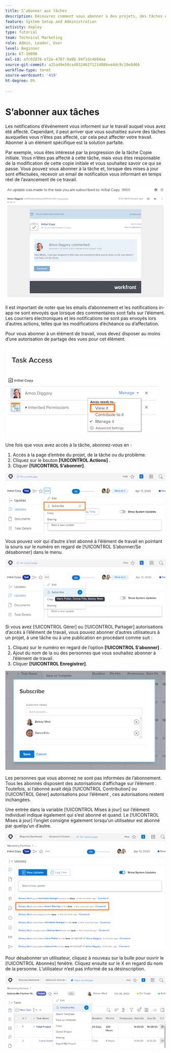 ```yaml
---
title: S’abonner aux tâches
description: Découvrez comment vous abonner à des projets, des tâches ou des problèmes pour recevoir des notifications lorsque des commentaires sont faits sur l’élément.
feature: System Setup and Administration
activity: deploy
type: Tutorial
team: Technical Marketing
role: Admin, Leader, User
level: Beginner
jira: KT-10098
exl-id: afc02878-e72e-4707-9a9b-94f1dc4694aa
source-git-commit: a25a49e59ca483246271214886ea4dc9c10e8d66
workflow-type: tm+mt
source-wordcount: '419'
ht-degree: 0%

---
```


# S’abonner aux tâches

Les notifications d’événement vous informent sur le travail auquel vous avez été affecté. Cependant, il peut arriver que vous souhaitiez suivre des tâches auxquelles vous n’êtes pas affecté, car cela peut affecter votre travail. Abonner à un élément spécifique est la solution parfaite.

Par exemple, vous êtes intéressé par la progression de la tâche Copie initiale. Vous n’êtes pas affecté à cette tâche, mais vous êtes responsable de la modification de cette copie initiale et vous souhaitez savoir ce qui se passe. Vous pouvez vous abonner à la tâche et, lorsque des mises à jour sont effectuées, recevoir un email de notification vous informant en temps réel de l’avancement de ce travail.

![Email provenant d&#39;un abonnement à une tâche](assets/admin-fund-user-notifications-10.png)

Il est important de noter que les emails d’abonnement et les notifications in-app ne sont envoyés que lorsque des commentaires sont faits sur l’élément. Les courriers électroniques et les notifications ne sont pas envoyés lors d’autres actions, telles que les modifications d’échéance ou d’affectation.

Pour vous abonner à un élément de travail, vous devez disposer au moins d’une autorisation de partage des vues pour cet élément.

![[!UICONTROL Accès aux tâches] window](assets/admin-fund-user-notifications-11.png)

Une fois que vous avez accès à la tâche, abonnez-vous en :

1. Accès à la page d’entrée du projet, de la tâche ou du problème.
1. Cliquez sur le bouton **[!UICONTROL Actions]** .
1. Cliquer **[!UICONTROL S’abonner]**.

![[!UICONTROL S’abonner] dans le menu des tâches](assets/admin-fund-user-notifications-12.png)

Vous pouvez voir qui d’autre s’est abonné à l’élément de travail en pointant la souris sur le numéro en regard de [!UICONTROL S’abonner/Se désabonner] dans le menu.

![Menu Tâche qui affiche les personnes qui se sont abonnées](assets/admin-fund-user-notifications-13.png)

Si vous avez [!UICONTROL Gérer] ou [!UICONTROL Partager] autorisations d’accès à l’élément de travail, vous pouvez abonner d’autres utilisateurs à un projet, à une tâche ou à une publication en procédant comme suit :

1. Cliquez sur le numéro en regard de l’option **[!UICONTROL S’abonner]** .
1. Ajout du nom de la ou des personnes que vous souhaitez abonner à l’élément de travail.
1. Cliquer **[!UICONTROL Enregistrer]**.

![[!UICONTROL S’abonner] window](assets/admin-fund-user-notifications-15.png)

Les personnes que vous abonnez ne sont pas informées de l’abonnement. Tous les abonnés disposent des autorisations d’affichage sur l’élément . Toutefois, si l’abonné avait déjà [!UICONTROL Contribution] ou [!UICONTROL Gérer] autorisations pour l’élément , ces autorisations restent inchangées.

Une entrée dans la variable [!UICONTROL Mises à jour] sur l’élément individuel indique également qui s’est abonné et quand. Le [!UICONTROL Mises à jour] l’onglet consigne également lorsqu’un utilisateur est abonné par quelqu’un d’autre.

![[!UICONTROL Mises à jour] sur une tâche qui affiche un abonnement](assets/admin-fund-user-notifications-16.png)

Pour désabonner un utilisateur, cliquez à nouveau sur la bulle pour ouvrir le [!UICONTROL Abonnés] fenêtre. Cliquez ensuite sur le X en regard du nom de la personne. L’utilisateur n’est pas informé de sa désinscription.

![[!UICONTROL Désabonner] option de menu sur un projet](assets/admin-fund-user-notifications-14.png)

<!---
learn more URL: Subscribe to items in Workfront
--->
